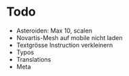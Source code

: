 # Todo
* Asteroiden: Max 10, scalen
* Novartis-Mesh auf mobile nicht laden
* Textgrösse Instruction verkleinern
* Typos
* Translations
* Meta